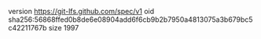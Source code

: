 version https://git-lfs.github.com/spec/v1
oid sha256:56868ffed0b8de6e08904add6f6cb9b2b7950a4813075a3b679bc5c42211767b
size 1997
